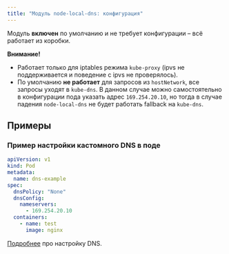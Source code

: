 ```yaml
---
title: "Модуль node-local-dns: конфигурация"
---
```


Модуль **включен** по умолчанию и не требует конфигурации – всё работает из коробки.

**Внимание!**
- Работает только для iptables режима `kube-proxy` (ipvs не поддерживается и поведение с ipvs не проверялось).
- По умолчанию **не работает** для запросов из `hostNetwork`, все запросы уходят в `kube-dns`. В данном случае можно самостоятельно в конфигурации пода указать адрес `169.254.20.10`, но тогда в случае падения `node-local-dns` не будет работать fallback на `kube-dns`.

## Примеры
### Пример настройки кастомного DNS в поде

```yaml
apiVersion: v1
kind: Pod
metadata:
  name: dns-example
spec:
  dnsPolicy: "None"
  dnsConfig:
    nameservers:
      - 169.254.20.10
  containers:
    - name: test
      image: nginx
```

[Подробнее](https://kubernetes.io/docs/concepts/services-networking/dns-pod-service/#pod-s-dns-config) про настройку DNS.
